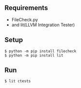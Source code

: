## Requirements

- FileCheck.py
- and lit(LLVM Integration Tester)

## Setup

```
$ python -m pip install filecheck
$ python -m pip install lit
```

## Run

```
$ lit ctests
```
